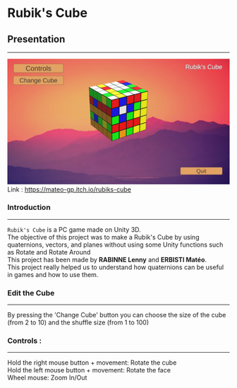 # Rubik's Cube

## Presentation
-----------
![png](./Images/gamescreen.png)
Link : https://mateo-gp.itch.io/rubiks-cube

### Introduction
-----------
 `Rubik's Cube` is a PC game made on Unity 3D. <br>
 The objective of this project was to make a Rubik's Cube by using quaternions, vectors, and planes without using some Unity functions such as Rotate and Rotate Around <br>
 This project has been made by **RABINNE Lenny** and **ERBISTI Matéo**. <br>
 This project really helped us to understand how quaternions can be useful in games and how to use them. 


### Edit the Cube
-----------
By pressing the 'Change Cube' button you can choose the size of the cube (from 2 to 10) and the shuffle size (from 1 to 100) <br>


### Controls :
-----------
Hold the right mouse button + movement: Rotate the cube <br>
Hold the left mouse button + movement: Rotate the face <br>
Wheel mouse: Zoom In/Out <br>
